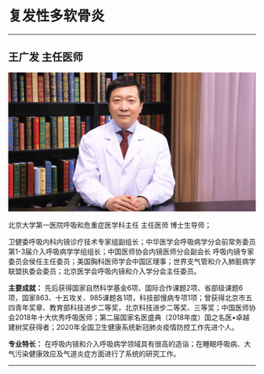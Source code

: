 # 复发性多软骨炎

---

## 王广发 主任医师

![1679224467903](image/c04_023/1679224467903.png)

北京大学第一医院呼吸和危重症医学科主任 主任医师 博士生导师；

卫健委呼吸内科内镜诊疗技术专家组副组长；中华医学会呼吸病学分会前常务委员 第1-3届介入呼吸病学学组组长；中国医师协会内镜医师分会副会长 呼吸内镜专家委员会侯任主任委员；美国胸科医师学会中国区理事；世界支气管和介入肺脏病学联盟执委会委员；北京医学会呼吸内镜和介入学分会主任委员。


**主要成就：** 先后获得国家自然科学基金6项、国际合作课题2项、省部级课题6项，国家863、十五攻关、985课题各1项，科技部慢病专项1项；曾获得北京市五四青年奖章、教育部科技进步二等奖，北京科技进步二等奖、三等奖；中国医师协会2018年十大优秀呼吸医师；第二届国家名医盛典（2018年度）国之名医•卓越建树奖获得者；2020年全国卫生健康系统新冠肺炎疫情防控工作先进个人。


**专业特长：** 在呼吸内镜和介入呼吸病学领域具有很高的造诣；在睡眠呼吸病、大气污染健康效应及气道炎症方面进行了系统的研究工作。

---
